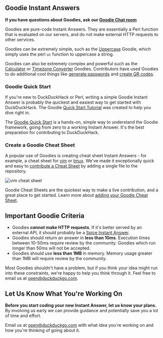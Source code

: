 ## Goodie Instant Answers

**If you have questions about Goodies, ask our [Goodie Chat room](https://gitter.im/duckduckgo/zeroclickinfo-goodies)**  

Goodies are pure-code Instant Answers. They are essentially a Perl function that is evaluated on our servers, and do not make external HTTP requests to other services.

Goodies can be extremely simple, such as the [Uppercase](https://duckduckgo.com/?q=uppercase+duckduckgo+instant+answers) Goodie, which simply uses the perl `uc` function to uppercase a string. 

Goodies can also be extremely complex and powerful such as the [Calculator](https://duckduckgo.com/?q=%28879+*+14%29+%2F+12) or [Timezone Converter](https://duckduckgo.com/?q=4pm+EST+to+GMT) Goodies. Contributors have used Goodies to do additional cool things like [generate passwords](https://duckduckgo.com/?q=password+15+strong&ia=answer) and [create QR codes](https://duckduckgo.com/?q=qr+duckduckhack.com&ia=answer).

### Goodie Quick Start

If you're new to DuckDuckHack or Perl, writing a simple Goodie Instant Answer is probably the quickest and easiest way to get started with DuckDuckHack. The Goodie [Quick Start Tutorial](https://duck.co/duckduckhack/goodie_quickstart) was created to help you dive right in.

The [Goodie Quick Start](https://duck.co/duckduckhack/goodie_quickstart) is a hands-on, simple way to understand the Goodie framework, going from zero to a working Instant Answer. It's the best preparation for contributing to DuckDuckHack.

### Create a Goodie Cheat Sheet

A popular use of Goodies is creating cheat sheet Instant Answers - for example, a cheat sheet for [vim](https://duckduckgo.com/?q=vim+cheat+sheet&ia=answer) or [tmux](https://duckduckgo.com/?q=tmux+cheat+sheet&ia=answer). We've made it exceptionally quick and easy to [contribute a Cheat Sheet](https://duck.co/duckduckhack/goodie_cheat_sheets) by adding a single file to the repository. 

![vim cheat sheet](https://images.duckduckgo.com/iu/?u=https%3A%2F%2Fraw.githubusercontent.com%2Fduckduckgo%2Fduckduckgo-documentation%2Fmaster%2Fduckduckhack%2Fassets%2Fvim_cheat_sheet.png&f=1)

Goodie Cheat Sheets are the quickest way to make a live contribution, and a great place to get started. Learn more about [adding your Goodie Cheat Sheet](https://duck.co/duckduckhack/goodie_cheat_sheets).

## Important Goodie Criteria

- Goodies ***cannot* make HTTP requests**. If it's better served by an external API, it should probably be a [Spice Instant Answer](https://duck.co/duckduckhack/spice_overview).
- Goodies should return an answer in **less than 10ms**. Execution times between 10-50ms require review by the community. Goodies which run longer than 50ms will not be accepted.
- Goodies should use **less than 1MB** in memory. Memory usage greater than 1MB will require review by the community.

Most Goodies shouldn't have a problem, but if you think your idea might run into these constraints, we're happy to help you think through it. Feel free to email us at [open@duckduckgo.com](mailto:open@duckduckgo.com).

## Let Us Know What You're Working On

**Before you start coding your new Instant Answer, let us know your plans.** By involving us early we can provide guidance and potentially save you a lot of time and effort. 

Email us at [open@duckduckgo.com](mailto:open@duckduckgo.com) with what idea you're working on and how you're thinking of going about it.
